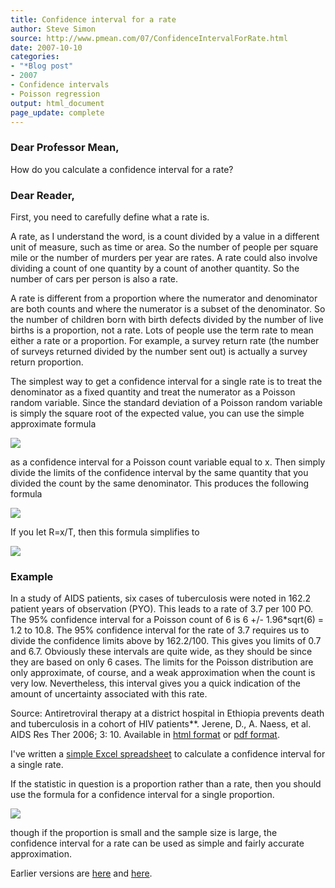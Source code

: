 ```yaml
---
title: Confidence interval for a rate
author: Steve Simon
source: http://www.pmean.com/07/ConfidenceIntervalForRate.html
date: 2007-10-10
categories:
- "*Blog post"
- 2007
- Confidence intervals
- Poisson regression
output: html_document
page_update: complete
---
```


### Dear Professor Mean,

How do you calculate a confidence interval for a rate?

<!---More--->

### Dear Reader,

First, you need to carefully define what a rate is.

A rate, as I understand the word, is a count divided by a value in a different unit of measure, such as time or area. So the number of people per square mile or the number of murders per year are rates. A rate could also involve dividing a count of one quantity by a count of another quantity. So the number of cars per person is also a rate.

A rate is different from a proportion where the numerator and denominator are both counts and where the numerator is a subset of the denominator. So the number of children born with birth defects divided by the number of live births is a proportion, not a rate. Lots of people use the term rate to mean either a rate or a proportion. For example, a survey return rate (the number of surveys returned divided by the number sent out) is actually a survey return proportion.

The simplest way to get a confidence interval for a single rate is to treat the denominator as a fixed quantity and treat the numerator as a Poisson random variable. Since the standard deviation of a Poisson random variable is simply the square root of the expected value, you can use the simple approximate formula

![](http://www.pmean.com/new-images/07/ConfidenceIntervalForRate01.gif)

as a confidence interval for a Poisson count variable equal to x. Then simply divide the limits of the confidence interval by the same quantity that you divided the count by the same denominator. This produces the following formula

![](http://www.pmean.com/new-images/07/ConfidenceIntervalForRate02.gif)

If you let R=x/T, then this formula simplifies to

![](http://www.pmean.com/new-images/07/ConfidenceIntervalForRate03.gif)

### Example

In a study of AIDS patients, six cases of tuberculosis were noted in 162.2 patient years of observation (PYO). This leads to a rate of 3.7 per 100 PO. The 95% confidence interval for a Poisson count of 6 is 6 +/- 1.96*sqrt(6) = 1.2 to 10.8. The 95% confidence interval for the rate of 3.7 requires us to divide the confidence limits above by 162.2/100. This gives you limits of 0.7 and 6.7. Obviously these intervals are quite wide, as they should be since they are based on only 6 cases. The limits for the Poisson distribution are only approximate, of course, and a weak approximation when the count is very low. Nevertheless, this interval gives you a quick indication of the amount of uncertainty associated with this rate.

Source: Antiretroviral therapy at a district hospital in Ethiopia prevents death and tuberculosis in a cohort of HIV patients**. Jerene, D., A. Naess, et al. AIDS Res Ther 2006; 3: 10. Available in [html format][jer1] or [pdf format][jer2].

I've written a [simple Excel spreadsheet][sim3] to calculate a confidence interval for a single rate.

If the statistic in question is a proportion rather than a rate, then you should use the formula for a confidence interval for a single proportion.

![](http://www.pmean.com/new-images/07/ConfidenceIntervalForRate04.gif)

though if the proportion is small and the sample size is large, the confidence interval for a rate   can be used as simple and fairly accurate approximation.

Earlier versions are [here][sim1] and [here][sim2].

[sim1]: http://www.pmean.com/07/ConfidenceIntervalForRate.html
[sim2]: http://new.pmean.com/ci-for-rate/

[sim3]: http://www.pmean.com/00files/ConfidenceIntervalForSingleRate.xls


[jer1]: http://www.aidsrestherapy.com/content/3/1/10
[jer2]: http://www.aidsrestherapy.com/content/pdf/1742-6405-3-10.pdf
